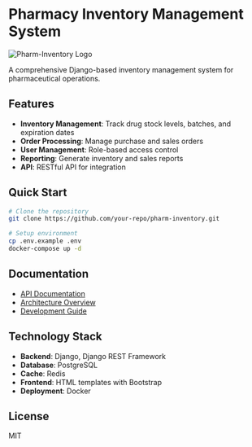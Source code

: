 # Pharmacy Inventory Management System

![Pharm-Inventory Logo](static/images/logos/logo.png)

A comprehensive Django-based inventory management system for pharmaceutical operations.

## Features
- **Inventory Management**: Track drug stock levels, batches, and expiration dates
- **Order Processing**: Manage purchase and sales orders
- **User Management**: Role-based access control
- **Reporting**: Generate inventory and sales reports
- **API**: RESTful API for integration

## Quick Start
```bash
# Clone the repository
git clone https://github.com/your-repo/pharm-inventory.git

# Setup environment
cp .env.example .env
docker-compose up -d
```

## Documentation
- [API Documentation](/docs/api.md)
- [Architecture Overview](/docs/architecture.md)
- [Development Guide](/docs/development.md)

## Technology Stack
- **Backend**: Django, Django REST Framework
- **Database**: PostgreSQL
- **Cache**: Redis
- **Frontend**: HTML templates with Bootstrap
- **Deployment**: Docker

## License
MIT

